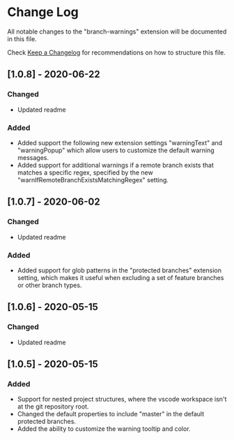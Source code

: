 # Change Log
All notable changes to the "branch-warnings" extension will be documented in this file.

Check [Keep a Changelog](http://keepachangelog.com/) for recommendations on how to structure this file.

## [1.0.8] - 2020-06-22
### Changed
- Updated readme
### Added
- Added support the following new extension settings "warningText" and "warningPopup" which allow users to customize the default warning messages.
- Added support for additional warnings if a remote branch exists that matches a specific regex, specified by the new "warnIfRemoteBranchExistsMatchingRegex" setting. 

## [1.0.7] - 2020-06-02
### Changed
- Updated readme
### Added
- Added support for glob patterns in the "protected branches" extension setting, which makes it useful when excluding a set of feature branches or other branch types. 

## [1.0.6] - 2020-05-15
### Changed
- Updated readme

## [1.0.5] - 2020-05-15
### Added
- Support for nested project structures, where the vscode workspace isn't at the git repository root. 
- Changed the default properties to include "master" in the default protected branches. 
- Added the ability to customize the warning tooltip and color. 